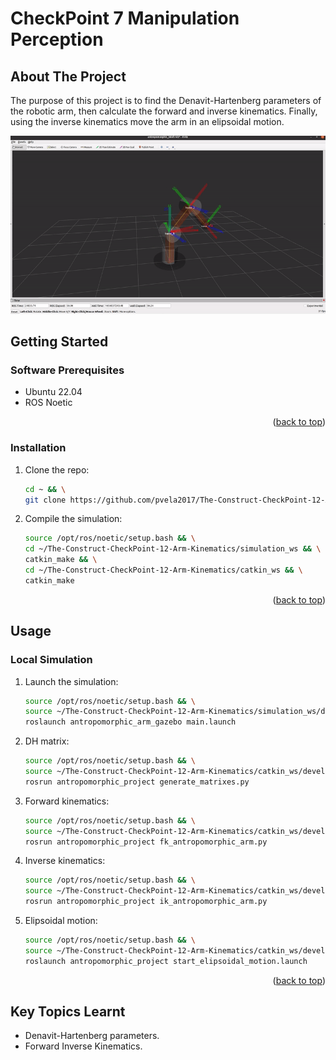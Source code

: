# CheckPoint 7 Manipulation Perception

<a name="readme-top"></a>

## About The Project
The purpose of this project is to find the Denavit-Hartenberg parameters of the robotic arm, then calculate the forward and inverse kinematics. Finally, using the inverse kinematics move the arm in an elipsoidal motion.

![This is an image](images/preview.gif)

<!-- GETTING STARTED -->
## Getting Started

### Software Prerequisites
* Ubuntu 22.04
* ROS Noetic


<p align="right">(<a href="#readme-top">back to top</a>)</p>

<!-- INSTALLATION -->
### Installation
1. Clone the repo:
   ```sh
   cd ~ && \
   git clone https://github.com/pvela2017/The-Construct-CheckPoint-12-Arm-Kinematics
   ```
2. Compile the simulation:
   ```sh
   source /opt/ros/noetic/setup.bash && \
   cd ~/The-Construct-CheckPoint-12-Arm-Kinematics/simulation_ws && \
   catkin_make && \
   cd ~/The-Construct-CheckPoint-12-Arm-Kinematics/catkin_ws && \
   catkin_make
   ```
     
<p align="right">(<a href="#readme-top">back to top</a>)</p>


<!-- USAGE -->
## Usage
### Local Simulation
1. Launch the simulation:
   ```sh
   source /opt/ros/noetic/setup.bash && \
   source ~/The-Construct-CheckPoint-12-Arm-Kinematics/simulation_ws/devel/setup.bash && \
   roslaunch antropomorphic_arm_gazebo main.launch
   ```
2. DH matrix:
   ```sh
   source /opt/ros/noetic/setup.bash && \
   source ~/The-Construct-CheckPoint-12-Arm-Kinematics/catkin_ws/devel/setup.bash && \
   rosrun antropomorphic_project generate_matrixes.py
   ```
3. Forward kinematics:
   ```sh
   source /opt/ros/noetic/setup.bash && \
   source ~/The-Construct-CheckPoint-12-Arm-Kinematics/catkin_ws/devel/setup.bash && \
   rosrun antropomorphic_project fk_antropomorphic_arm.py
   ```
4. Inverse kinematics:
   ```sh
   source /opt/ros/noetic/setup.bash && \
   source ~/The-Construct-CheckPoint-12-Arm-Kinematics/catkin_ws/devel/setup.bash && \
   rosrun antropomorphic_project ik_antropomorphic_arm.py
   ```
5. Elipsoidal motion:
   ```sh
   source /opt/ros/noetic/setup.bash && \
   source ~/The-Construct-CheckPoint-12-Arm-Kinematics/catkin_ws/devel/setup.bash && \
   roslaunch antropomorphic_project start_elipsoidal_motion.launch
   ```

<p align="right">(<a href="#readme-top">back to top</a>)</p>


<!-- KEYS -->
## Key Topics Learnt
* Denavit-Hartenberg parameters.
* Forward Inverse Kinematics.
